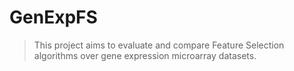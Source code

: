 # GenExpFS

> This project aims to evaluate and compare Feature Selection algorithms over gene expression microarray datasets.
